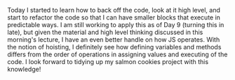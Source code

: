 Today I started to learn how to back off the code, look at it high level, and start to refactor the code so that I can have smaller blocks that execute in predictable ways.  I am still working to apply this as of Day 9 (turning this in late), but given the material and high level thinking discussed in this morning's lecture, I have an even better handle on how JS operates.  With the notion of hoisting, I definitely see how defining variables and methods differs from the order of operations in assigning values and executing of the code.  I look forward to tidying up my salmon cookies project with this knowledge!
